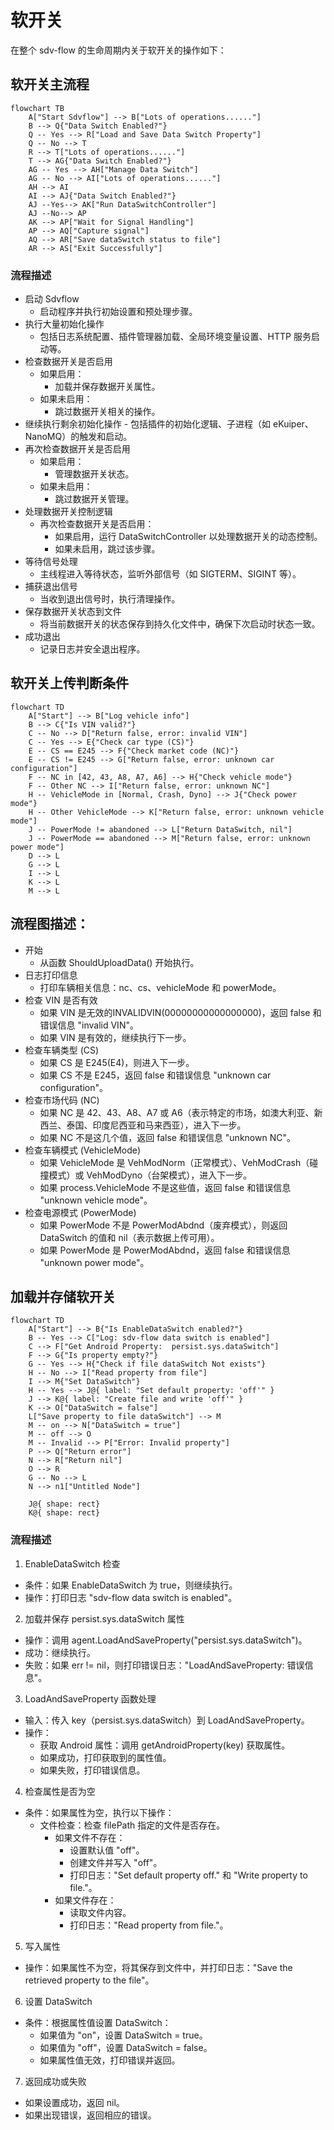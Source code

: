 # 软开关

在整个 sdv-flow 的生命周期内关于软开关的操作如下：
## 软开关主流程
```mermaid
flowchart TB 
    A["Start Sdvflow"] --> B["Lots of operations......"]
    B --> Q{"Data Switch Enabled?"}
    Q -- Yes --> R["Load and Save Data Switch Property"]
    Q -- No --> T
    R --> T["Lots of operations......"]
    T --> AG{"Data Switch Enabled?"}
    AG -- Yes --> AH["Manage Data Switch"]
    AG -- No --> AI["Lots of operations......"]
    AH --> AI
    AI --> AJ{"Data Switch Enabled?"}
    AJ --Yes--> AK["Run DataSwitchController"]
    AJ --No--> AP
    AK --> AP["Wait for Signal Handling"]
    AP --> AQ["Capture signal"]
    AQ --> AR["Save dataSwitch status to file"]
    AR --> AS["Exit Successfully"] 
```

### 流程描述
- 启动 Sdvflow
    - 启动程序并执行初始设置和预处理步骤。
- 执行大量初始化操作
    - 包括日志系统配置、插件管理器加载、全局环境变量设置、HTTP 服务启动等。
- 检查数据开关是否启用
    - 如果启用：
        - 加载并保存数据开关属性。
    - 如果未启用：
        - 跳过数据开关相关的操作。
- 继续执行剩余初始化操作
        - 包括插件的初始化逻辑、子进程（如 eKuiper、NanoMQ）的触发和启动。
- 再次检查数据开关是否启用
    - 如果启用：
        - 管理数据开关状态。
    - 如果未启用：
        - 跳过数据开关管理。
- 处理数据开关控制逻辑
    - 再次检查数据开关是否启用：
        - 如果启用，运行 DataSwitchController 以处理数据开关的动态控制。
        - 如果未启用，跳过该步骤。
- 等待信号处理
    - 主线程进入等待状态，监听外部信号（如 SIGTERM、SIGINT 等）。
- 捕获退出信号
    - 当收到退出信号时，执行清理操作。
- 保存数据开关状态到文件
    - 将当前数据开关的状态保存到持久化文件中，确保下次启动时状态一致。
- 成功退出
    - 记录日志并安全退出程序。

## 软开关上传判断条件
```mermaid
flowchart TD
    A["Start"] --> B["Log vehicle info"]
    B --> C{"Is VIN valid?"}
    C -- No --> D["Return false, error: invalid VIN"]
    C -- Yes --> E{"Check car type (CS)"}
    E -- CS == E245 --> F{"Check market code (NC)"}
    E -- CS != E245 --> G["Return false, error: unknown car configuration"]
    F -- NC in [42, 43, A8, A7, A6] --> H{"Check vehicle mode"}
    F -- Other NC --> I["Return false, error: unknown NC"]
    H -- VehicleMode in [Normal, Crash, Dyno] --> J{"Check power mode"}
    H -- Other VehicleMode --> K["Return false, error: unknown vehicle mode"]
    J -- PowerMode != abandoned --> L["Return DataSwitch, nil"]
    J -- PowerMode == abandoned --> M["Return false, error: unknown power mode"]
    D --> L
    G --> L
    I --> L
    K --> L
    M --> L
```
## 流程图描述：
- 开始
    - 从函数 ShouldUploadData() 开始执行。
- 日志打印信息
    - 打印车辆相关信息：nc、cs、vehicleMode 和 powerMode。
- 检查 VIN 是否有效
    - 如果 VIN 是无效的INVALIDVIN(00000000000000000)，返回 false 和错误信息 "invalid VIN"。
    - 如果 VIN 是有效的，继续执行下一步。
- 检查车辆类型 (CS)
    - 如果 CS 是 E245(E4)，则进入下一步。
    - 如果 CS 不是 E245，返回 false 和错误信息 "unknown car configuration"。
- 检查市场代码 (NC)
    - 如果 NC 是 42、43、A8、A7 或 A6（表示特定的市场，如澳大利亚、新西兰、泰国、印度尼西亚和马来西亚），进入下一步。
    - 如果 NC 不是这几个值，返回 false 和错误信息 "unknown NC"。
- 检查车辆模式 (VehicleMode)
    - 如果 VehicleMode 是 VehModNorm（正常模式）、VehModCrash（碰撞模式）或 VehModDyno（台架模式），进入下一步。
    - 如果 process.VehicleMode 不是这些值，返回 false 和错误信息 "unknown vehicle mode"。
- 检查电源模式 (PowerMode)
    - 如果 PowerMode 不是 PowerModAbdnd（废弃模式），则返回 DataSwitch 的值和 nil（表示数据上传可用）。
    - 如果 PowerMode 是 PowerModAbdnd，返回 false 和错误信息 "unknown power mode"。

## 加载并存储软开关

```mermaid
flowchart TD
    A["Start"] --> B{"Is EnableDataSwitch enabled?"}
    B -- Yes --> C["Log: sdv-flow data switch is enabled"]
    C --> F["Get Android Property:  persist.sys.dataSwitch"]
    F --> G{"Is property empty?"}
    G -- Yes --> H{"Check if file dataSwitch Not exists"}
    H -- No --> I["Read property from file"]
    I --> M{"Set DataSwitch"}
    H -- Yes --> J@{ label: "Set default property: 'off'" }
    J --> K@{ label: "Create file and write 'off'" }
    K --> O["DataSwitch = false"]
    L["Save property to file dataSwitch"] --> M
    M -- on --> N["DataSwitch = true"]
    M -- off --> O
    M -- Invalid --> P["Error: Invalid property"]
    P --> Q["Return error"]
    N --> R["Return nil"]
    O --> R
    G -- No --> L
    N --> n1["Untitled Node"]

    J@{ shape: rect}
    K@{ shape: rect}

```
### 流程描述
1. EnableDataSwitch 检查
- 条件：如果 EnableDataSwitch 为 true，则继续执行。
- 操作：打印日志 "sdv-flow data switch is enabled"。
2. 加载并保存 persist.sys.dataSwitch 属性
- 操作：调用 agent.LoadAndSaveProperty("persist.sys.dataSwitch")。
- 成功：继续执行。
- 失败：如果 err != nil，则打印错误日志："LoadAndSaveProperty: 错误信息"。
3. LoadAndSaveProperty 函数处理
- 输入：传入 key（persist.sys.dataSwitch）到 LoadAndSaveProperty。
- 操作：
    - 获取 Android 属性：调用 getAndroidProperty(key) 获取属性。
    - 如果成功，打印获取到的属性值。
    - 如果失败，打印错误信息。
4. 检查属性是否为空
- 条件：如果属性为空，执行以下操作：
    - 文件检查：检查 filePath 指定的文件是否存在。
        - 如果文件不存在：
            - 设置默认值 "off"。
            - 创建文件并写入 "off"。
            - 打印日志："Set default property off." 和 "Write property to file."。
        - 如果文件存在：
            - 读取文件内容。
            - 打印日志："Read property from file."。
5. 写入属性
- 操作：如果属性不为空，将其保存到文件中，并打印日志："Save the retrieved property to the file"。
6. 设置 DataSwitch
- 条件：根据属性值设置 DataSwitch：
    - 如果值为 "on"，设置 DataSwitch = true。
    - 如果值为 "off"，设置 DataSwitch = false。
    - 如果属性值无效，打印错误并返回。

7. 返回成功或失败
- 如果设置成功，返回 nil。
- 如果出现错误，返回相应的错误。
